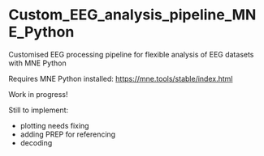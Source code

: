 # Custom_EEG_analysis_pipeline_MNE_Python
Customised EEG processing pipeline for flexible analysis of EEG datasets with MNE Python

Requires MNE Python installed: https://mne.tools/stable/index.html

Work in progress!

Still to implement:
- plotting needs fixing
- adding PREP for referencing
- decoding
